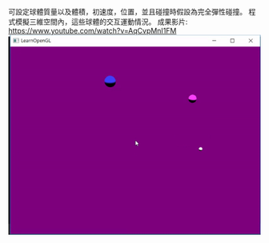 可設定球體質量以及體積，初速度，位置，並且碰撞時假設為完全彈性碰撞。
程式模擬三維空間內，這些球體的交互運動情況。
成果影片:
https://www.youtube.com/watch?v=AqCvpMnI1FM
![](https://github.com/angusfang/g_ball_collision/blob/master/result.gif)
